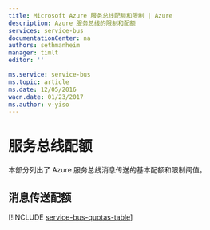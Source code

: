 ```yaml
---
title: Microsoft Azure 服务总线配额和限制 | Azure
description: Azure 服务总线的限制和配额
services: service-bus
documentationCenter: na
authors: sethmanheim
manager: timlt
editor: ''

ms.service: service-bus
ms.topic: article
ms.date: 12/05/2016
wacn.date: 01/23/2017
ms.author: v-yiso
---
```


# 服务总线配额

本部分列出了 Azure 服务总线消息传送的基本配额和限制阈值。

## 消息传送配额

[!INCLUDE [service-bus-quotas-table](../../includes/service-bus-quotas-table.md)]

<!---HONumber=Mooncake_Quality_Review_0104_2017-->
<!--Update_Description:update meta properties-->